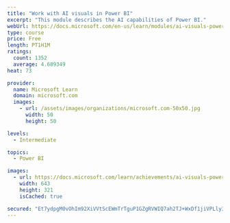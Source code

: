 ```yaml
---
title: "Work with AI visuals in Power BI"
excerpt: "This module describes the AI capabilities of Power BI."
webUrl: https://docs.microsoft.com/en-us/learn/modules/ai-visuals-power-bi/
type: course
price: Free
length: PT1H1M
ratings:
  count: 1352
  average: 4.689349
heat: 73

provider:
  name: Microsoft Learn
  domain: microsoft.com
  images:
    - url: /assets/images/organizations/microsoft.com-50x50.jpg
      width: 50
      height: 50

levels:
  - Intermediate

topics:
  - Power BI

images:
  - url: https://docs.microsoft.com/learn/achievements/ai-visuals-power-bi-social.png
    width: 643
    height: 321
    isCached: true

secured: "Et7ydpgM0vOhIm92XiVVtScEWmTrTguP1GZgRVWIQ7ah2TJ+WxDf1jiVPLly3OAeaDQmiFM5nu1FD2qEyyjgWhETfVcsXOnHNmRY8r43u9Uf+H+ZNIwVPAxmO2unk5HTLPOxhNuByhL6TeOcrWHIhwvypiz4lv4aMQPV7+itujA0Byc1SMZIsMeqGECyXXkJ9SX41ifRgYkjEiBX7VnZtKKVH4QxhexzMsGp8zBeuwsgHjpHaVpEOJNltyGh/qO64lK6mTmMn2J5wB+TwTOUoJbhsHE1cgMptwuViUO4XEgILtGZnGF3LkcBLElHUA1qVKnAdl5Yef2OOQIiDShdBzDqglnDbhF88leG2KcQ9sFM8zKQ4kLnQ4CgQ5p1NhzUjFWGn/Xu9aBE/CPLD++hnriblJSKT1+9haPbtKwhJqk=;MurwEvuNUH8N6e5swPkGng=="
---
```


